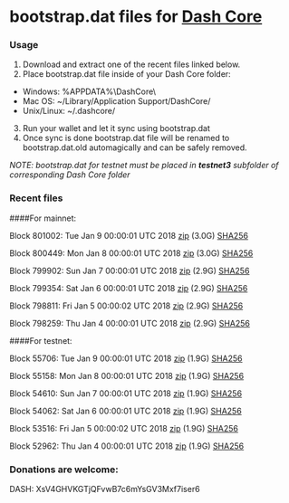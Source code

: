 # bootstrap.dat files for [Dash Core](https://www.dash.org)

### Usage

1. Download and extract one of the recent files linked below.
2. Place bootstrap.dat file inside of your Dash Core folder:
 - Windows: %APPDATA%\DashCore\
 - Mac OS: ~/Library/Application Support/DashCore/
 - Unix/Linux: ~/.dashcore/
3. Run your wallet and let it sync using bootstrap.dat
4. Once sync is done bootstrap.dat file will be renamed to bootstrap.dat.old automagically and can be safely removed.

_NOTE: bootstrap.dat for testnet must be placed in **testnet3** subfolder of corresponding Dash Core folder_

### Recent files

####For mainnet:

Block 801002: Tue Jan  9 00:00:01 UTC 2018 [zip](https://transfer.sh/yzGTy/bootstrap.dat.20180109.zip) (3.0G) [SHA256](https://transfer.sh/hNpHH/sha256.txt)

Block 800449: Mon Jan  8 00:00:01 UTC 2018 [zip](https://transfer.sh/XCfWw/bootstrap.dat.20180108.zip) (3.0G) [SHA256](https://transfer.sh/PjXqa/sha256.txt)

Block 799902: Sun Jan  7 00:00:01 UTC 2018 [zip](https://transfer.sh/husY6/bootstrap.dat.20180107.zip) (2.9G) [SHA256](https://transfer.sh/PSqdB/sha256.txt)

Block 799354: Sat Jan  6 00:00:01 UTC 2018 [zip](https://transfer.sh/6zUH7/bootstrap.dat.20180106.zip) (2.9G) [SHA256](https://transfer.sh/PeBh2/sha256.txt)

Block 798811: Fri Jan  5 00:00:02 UTC 2018 [zip](https://transfer.sh/8K96V/bootstrap.dat.20180105.zip) (2.9G) [SHA256](https://transfer.sh/dTYHW/sha256.txt)

Block 798259: Thu Jan  4 00:00:01 UTC 2018 [zip](https://transfer.sh/9bzWj/bootstrap.dat.20180104.zip) (2.9G) [SHA256](https://transfer.sh/1pUqD/sha256.txt)

####For testnet:

Block 55706: Tue Jan  9 00:00:01 UTC 2018 [zip](https://transfer.sh/Mkk1y/bootstrap.dat.20180109.zip) (1.9G) [SHA256](https://transfer.sh/RAZ52/sha256.txt)

Block 55158: Mon Jan  8 00:00:01 UTC 2018 [zip](https://transfer.sh/o9Yks/bootstrap.dat.20180108.zip) (1.9G) [SHA256](https://transfer.sh/mWOcO/sha256.txt)

Block 54610: Sun Jan  7 00:00:01 UTC 2018 [zip](https://transfer.sh/XmYBs/bootstrap.dat.20180107.zip) (1.9G) [SHA256](https://transfer.sh/bKcBK/sha256.txt)

Block 54062: Sat Jan  6 00:00:01 UTC 2018 [zip](https://transfer.sh/Pa4VC/bootstrap.dat.20180106.zip) (1.9G) [SHA256](https://transfer.sh/KFfJr/sha256.txt)

Block 53516: Fri Jan  5 00:00:02 UTC 2018 [zip](https://transfer.sh/x18X1/bootstrap.dat.20180105.zip) (1.9G) [SHA256](https://transfer.sh/E2Kx9/sha256.txt)

Block 52962: Thu Jan  4 00:00:01 UTC 2018 [zip](https://transfer.sh/PvEfS/bootstrap.dat.20180104.zip) (1.9G) [SHA256](https://transfer.sh/xpf0g/sha256.txt)

### Donations are welcome:

DASH: XsV4GHVKGTjQFvwB7c6mYsGV3Mxf7iser6
